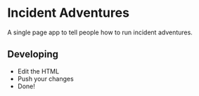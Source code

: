 # Incident Adventures

A single page app to tell people how to run incident adventures.

## Developing

- Edit the HTML
- Push your changes
- Done!